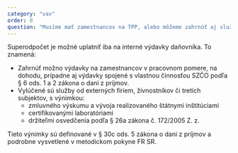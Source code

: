 ```yaml
---
category: "vav"
order: 8
question: "Musíme mať zamestnancov na TPP, alebo môžeme zahrnúť aj služby (živnostníkov, iné firmy)?"
---
```


Superodpočet je možné uplatniť iba na interné výdavky daňovníka. To znamená:

- Zahrnúť možno výdavky na zamestnancov v pracovnom pomere, na dohodu, prípadne aj výdavky spojené s vlastnou činnosťou SZČO podľa § 6 ods. 1 a 2 zákona o dani z príjmov.
- Vylúčené sú služby od externých firiem, živnostníkov či tretích subjektov, s výnimkou:
  - zmluvného výskumu a vývoja realizovaného štátnymi inštitúciami
  - certifikovanými laboratóriami
  - držiteľmi osvedčenia podľa § 26a zákona č. 172/2005 Z. z.

Tieto výnimky sú definované v § 30c ods. 5 zákona o dani z príjmov a podrobne vysvetlené v metodickom pokyne FR SR.
